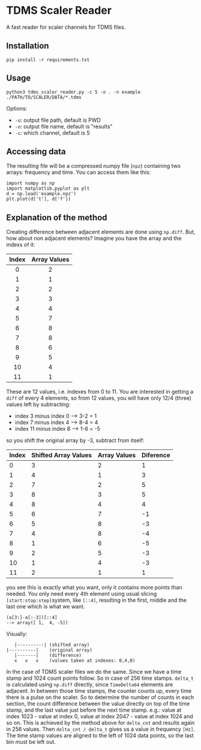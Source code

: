 # TDMS Scaler Reader

A fast reader for scaler channels for TDMS files.

## Installation

    pip install -r requirements.txt

## Usage

    python3 tdms_scaler_reader.py -c 5 -o . -n example ./PATH/TO/SCALER/DATA/*.tdms

Options:

* `-o`: output file path, default is PWD
* `-n`: output file name, default is "results"
* `-c`: which channel, default is 5

## Accessing data

The resulting file will be a compressed numpy file (`npz`) containing two arrays: frequency and time. You can access them like this:

    import numpy as np
    import matplotlib.pyplot as plt
    d = np.load('example.npz')
    plt.plot(d['t'], d['f'])


## Explanation of the method

Creating difference between adjacent elements are done using `np.diff`. But, how about non adjacent elements?
Imagine you have the array and the indexs of it:

| Index | Array Values |
|:-----:|:-----------:|
|   0   |      2      |
|   1   |      1      |
|   2   |      2      |
|   3   |      3      |
|   4   |      4      |
|   5   |      7      |
|   6   |      8      |
|   7   |      8      |
|   8   |      6      |
|   9   |      5      |
|   10  |      4      |
|   11  |      1      |


These are 12 values, i.e. indexes from 0 to 11. You are interested in getting a `diff` of every 4 elements, so from 12 values, you will have only 12/4 (three) values left by subtracting:

- index 3 minus index 0 --> 3-2 = 1
- index 7 minus index 4 --> 8-4 = 4
- index 11 minus index 8 --> 1-6 = -5

so you shift the original array by -3, subtract from itself:


| Index | Shifted Array Values | Array Values |  Diference  |
|-------|----------------------|--------------|-------------|
|   0   |           3          |       2      |      1      |
|   1   |           4          |       1      |      3      |
|   2   |           7          |       2      |      5      |
|   3   |           8          |       3      |      5      |
|   4   |           8          |       4      |      4      |
|   5   |           6          |       7      |     -1      |
|   6   |           5          |       8      |     -3      |
|   7   |           4          |       8      |     -4      |
|   8   |           1          |       6      |     -5      |
|   9   |           2          |       5      |     -3      |
|   10  |           1          |       4      |     -3      |
|   11  |           2          |       1      |      1      |


you see this is exactly what you want, only it contains more points than needed. You only need every 4th element using usual slicing `[start:stop:step]`system, like `[::4]`, resulting in the first, middle and the last one which is what we want.

```
(a[3:]-a[:-3])[::4]
--> array([ 1,  4, -5])
```
Visually:
```
   |----------| (shifted array)
|----------|    (original array)
   |-------|    (difference)
   x   x   x    (values taken at indexes: 0,4,8)
```   
In the case of TDMS scaler files we do the same. Since we have a time stamp and 1024 count points follow. So in case of 256 time stamps. `delta_t` is calculated using `np.diff` directly, since `TimeDelta64` elements are adjacent. In between those time stamps, the counter counts up, every time there is a pulse on the scaler. So to determine the number of counts in each section, the count difference between the value directly on top of the time stamp, and the last value just before the next time stamp. e.g.: value at index 1023 - value at index 0, value at index 2047 - value at index 1024 and so on. This is achieved by the method above for `delta_cnt` and results again in 256 values. Then `delta_cnt / delta_t` gives us a value in frequency `[Hz]`. The time stamp values are aligned to the left of 1024 data points, so the last bin must be left out.
